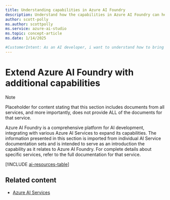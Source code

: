 ```yaml
---
title: Understanding capabilities in Azure AI Foundry
description: Understand how the capabilities in Azure AI Foundry can help you build AI solutions.
author: scott-polly
ms.author: scottpolly
ms.service: azure-ai-studio
ms.topic: concept-article  
ms.date: 1/14/2025

#CustomerIntent: As an AI developer, i want to understand how to bring in additional functionality to Azure AI Foundry.
---
```



# Extend Azure AI Foundry with additional capabilities

<!--
Draft content to not have a blank page. The idea is to explain that this section includes documents from all services, and more importantly, does not provide ALL of the documents for that service.

-->


> [!NOTE]
> Placeholder for content stating that this section includes documents from all services, and more importantly, does not provide ALL of the documents for that service.


Azure AI Foundry is a comprehensive platform for AI development, integrating with various Azure AI Services to expand its capabilities. The information presented in this section is imported from individual AI Service documentation sets and is intended to serve as an introduction the capability as it relates to Azure AI Foundry. For complete details about specific services, refer to the full documentation for that service.

[!INCLUDE [ai-resources-table](../includes/ai-resources-table.md)]


## Related content

- [Azure AI Services](../../ai-services/index.yml)
